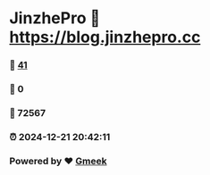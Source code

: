 # JinzhePro :link: https://blog.jinzhepro.cc 
### :page_facing_up: [41](https://blog.jinzhepro.cc/tag.html) 
### :speech_balloon: 0 
### :hibiscus: 72567 
### :alarm_clock: 2024-12-21 20:42:11 
### Powered by :heart: [Gmeek](https://github.com/Meekdai/Gmeek)
